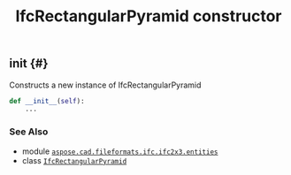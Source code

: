﻿---
title: IfcRectangularPyramid constructor
second_title: Aspose.CAD for Python via .NET API References
description: 
type: docs
weight: 10
url: /python-net/aspose.cad.fileformats.ifc.ifc2x3.entities/ifcrectangularpyramid/__init__/
is_root: false
---

## __init__ {#}

Constructs a new instance of IfcRectangularPyramid



```python
def __init__(self):
    ...
```





### See Also
* module [`aspose.cad.fileformats.ifc.ifc2x3.entities`](../../)
* class [`IfcRectangularPyramid`](/cad/python-net/aspose.cad.fileformats.ifc.ifc2x3.entities/ifcrectangularpyramid)
